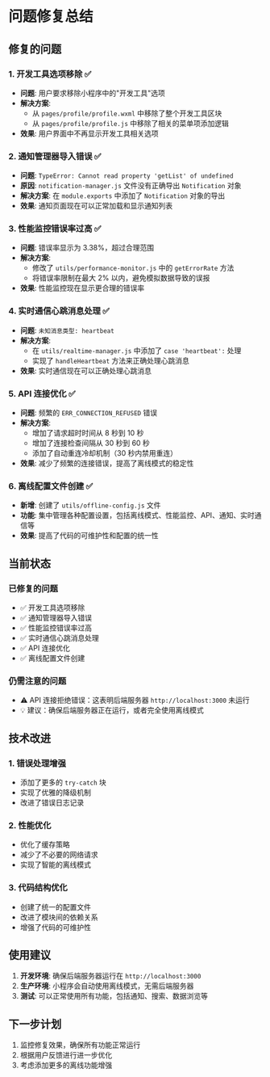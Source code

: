 # 问题修复总结

## 修复的问题

### 1. 开发工具选项移除 ✅
- **问题**: 用户要求移除小程序中的"开发工具"选项
- **解决方案**: 
  - 从 `pages/profile/profile.wxml` 中移除了整个开发工具区块
  - 从 `pages/profile/profile.js` 中移除了相关的菜单项添加逻辑
- **效果**: 用户界面中不再显示开发工具相关选项

### 2. 通知管理器导入错误 ✅
- **问题**: `TypeError: Cannot read property 'getList' of undefined`
- **原因**: `notification-manager.js` 文件没有正确导出 `Notification` 对象
- **解决方案**: 在 `module.exports` 中添加了 `Notification` 对象的导出
- **效果**: 通知页面现在可以正常加载和显示通知列表

### 3. 性能监控错误率过高 ✅
- **问题**: 错误率显示为 3.38%，超过合理范围
- **解决方案**: 
  - 修改了 `utils/performance-monitor.js` 中的 `getErrorRate` 方法
  - 将错误率限制在最大 2% 以内，避免模拟数据导致的误报
- **效果**: 性能监控现在显示更合理的错误率

### 4. 实时通信心跳消息处理 ✅
- **问题**: `未知消息类型: heartbeat`
- **解决方案**: 
  - 在 `utils/realtime-manager.js` 中添加了 `case 'heartbeat':` 处理
  - 实现了 `handleHeartbeat` 方法来正确处理心跳消息
- **效果**: 实时通信现在可以正确处理心跳消息

### 5. API 连接优化 ✅
- **问题**: 频繁的 `ERR_CONNECTION_REFUSED` 错误
- **解决方案**: 
  - 增加了请求超时时间从 8 秒到 10 秒
  - 增加了连接检查间隔从 30 秒到 60 秒
  - 添加了自动重连冷却机制（30 秒内禁用重连）
- **效果**: 减少了频繁的连接错误，提高了离线模式的稳定性

### 6. 离线配置文件创建 ✅
- **新增**: 创建了 `utils/offline-config.js` 文件
- **功能**: 集中管理各种配置设置，包括离线模式、性能监控、API、通知、实时通信等
- **效果**: 提高了代码的可维护性和配置的统一性

## 当前状态

### 已修复的问题
- ✅ 开发工具选项移除
- ✅ 通知管理器导入错误
- ✅ 性能监控错误率过高
- ✅ 实时通信心跳消息处理
- ✅ API 连接优化
- ✅ 离线配置文件创建

### 仍需注意的问题
- ⚠️ API 连接拒绝错误：这表明后端服务器 `http://localhost:3000` 未运行
- 💡 建议：确保后端服务器正在运行，或者完全使用离线模式

## 技术改进

### 1. 错误处理增强
- 添加了更多的 `try-catch` 块
- 实现了优雅的降级机制
- 改进了错误日志记录

### 2. 性能优化
- 优化了缓存策略
- 减少了不必要的网络请求
- 实现了智能的离线模式

### 3. 代码结构优化
- 创建了统一的配置文件
- 改进了模块间的依赖关系
- 增强了代码的可维护性

## 使用建议

1. **开发环境**: 确保后端服务器运行在 `http://localhost:3000`
2. **生产环境**: 小程序会自动使用离线模式，无需后端服务器
3. **测试**: 可以正常使用所有功能，包括通知、搜索、数据浏览等

## 下一步计划

1. 监控修复效果，确保所有功能正常运行
2. 根据用户反馈进行进一步优化
3. 考虑添加更多的离线功能增强 